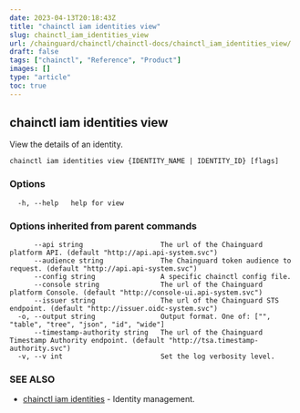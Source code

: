 ```yaml
---
date: 2023-04-13T20:18:43Z
title: "chainctl iam identities view"
slug: chainctl_iam_identities_view
url: /chainguard/chainctl/chainctl-docs/chainctl_iam_identities_view/
draft: false
tags: ["chainctl", "Reference", "Product"]
images: []
type: "article"
toc: true
---
```

## chainctl iam identities view

View the details of an identity.

```
chainctl iam identities view {IDENTITY_NAME | IDENTITY_ID} [flags]
```

### Options

```
  -h, --help   help for view
```

### Options inherited from parent commands

```
      --api string                   The url of the Chainguard platform API. (default "http://api.api-system.svc")
      --audience string              The Chainguard token audience to request. (default "http://api.api-system.svc")
      --config string                A specific chainctl config file.
      --console string               The url of the Chainguard platform Console. (default "http://console-ui.api-system.svc")
      --issuer string                The url of the Chainguard STS endpoint. (default "http://issuer.oidc-system.svc")
  -o, --output string                Output format. One of: ["", "table", "tree", "json", "id", "wide"]
      --timestamp-authority string   The url of the Chainguard Timestamp Authority endpoint. (default "http://tsa.timestamp-authority.svc")
  -v, --v int                        Set the log verbosity level.
```

### SEE ALSO

* [chainctl iam identities](/chainguard/chainctl/chainctl-docs/chainctl_iam_identities/)	 - Identity management.

